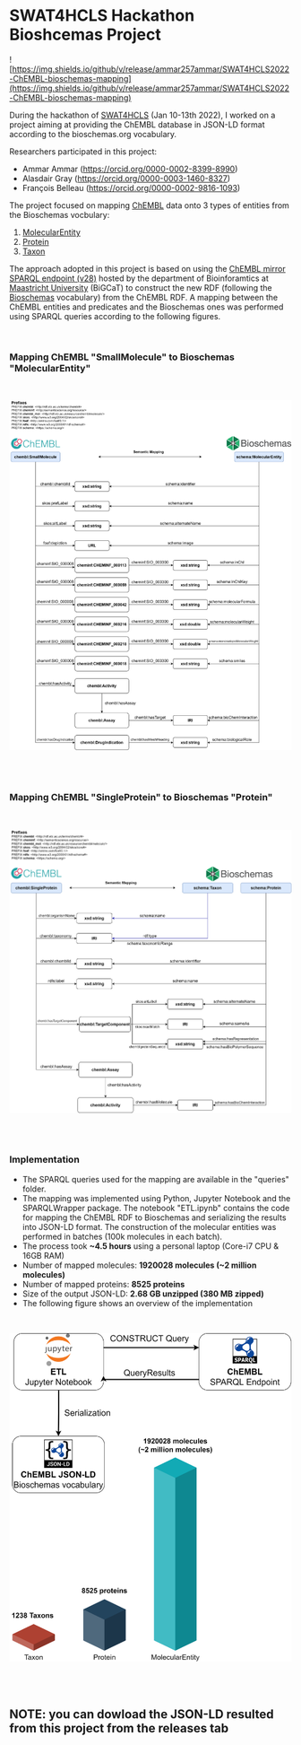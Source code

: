 # SWAT4HCLS Hackathon Bioshcemas Project

![https://img.shields.io/github/v/release/ammar257ammar/SWAT4HCLS2022-ChEMBL-bioschemas-mapping](https://img.shields.io/github/v/release/ammar257ammar/SWAT4HCLS2022-ChEMBL-bioschemas-mapping)

During the hackathon of [SWAT4HCLS](http://www.swat4ls.org/) (Jan 10-13th 2022), I worked on a project aiming at providing the ChEMBL database in JSON-LD format according to the bioschemas.org vocabulary.

Researchers participated in this project: 
- Ammar Ammar (https://orcid.org/0000-0002-8399-8990)
- Alasdair Gray (https://orcid.org/0000-0003-1460-8327)
- François Belleau (https://orcid.org/0000-0002-9816-1093)

The project focused on mapping [ChEMBL](https://www.ebi.ac.uk/chembl/) data onto 3 types of entities from the Bioschemas vocbulary:

1. [MolecularEntity](https://bioschemas.org/MolecularEntity)
2. [Protein](https://bioschemas.org/Protein)
3. [Taxon](https://bioschemas.org/Taxon)



The approach adopted in this project is based on using the [ChEMBL mirror SPARQL endpoint (v28)](https://chemblmirror.rdf.bigcat-bioinformatics.org/) hosted by the department of Bioinforamtics at [Maastricht University](https://www.maastrichtuniversity.nl/) (BiGCaT) to construct the new RDF (following the [Bioschemas](https://bioschemas.org/) vocabulary) from the ChEMBL RDF. A mapping between the ChEMBL entities and predicates and the Bioschemas ones was performed using SPARQL queries according to the following figures.

<br />

### Mapping ChEMBL "SmallMolecule" to Bioschemas "MolecularEntity"
<br />
<p align="center">
  <img width="900" height="auto" src="images/chembl-to-bioschemas-molecule.png">
</p>

<br />
<br />

### Mapping ChEMBL "SingleProtein" to Bioschemas "Protein"
<br />
<p align="center">
  <img width="900" height="auto" src="images/chembl-to-bioschemas-protein.png">
</p>

<br />
<br />

### Implementation

- The SPARQL queries used for the mapping are available in the "queries" folder.
- The mapping was implemented using Python, Jupyter Notebook and the SPARQLWrapper package. The notebook "ETL.ipynb" contains the code for mapping the ChEMBL RDF to Bioschemas and serializing the results into JSON-LD format. The construction of the molecular entities was performed in batches (100k molecules in each batch).  
- The process took **~4.5 hours** using a personal laptop (Core-i7 CPU & 16GB RAM)  
- Number of mapped molecules: **1920028  molecules (~2 million molecules)**
- Number of mapped proteins: **8525 proteins**
- Size of the output JSON-LD: **2.68 GB unzipped (380 MB zipped)**
- The following figure shows an overview of the implementation

<br />

<p align="center">
  <img width="600" height="auto" src="images/swat4hcls-2022-implementation.png">
</p>

<br />
<br />

## NOTE: you can dowload the JSON-LD resulted from this project from the releases tab
